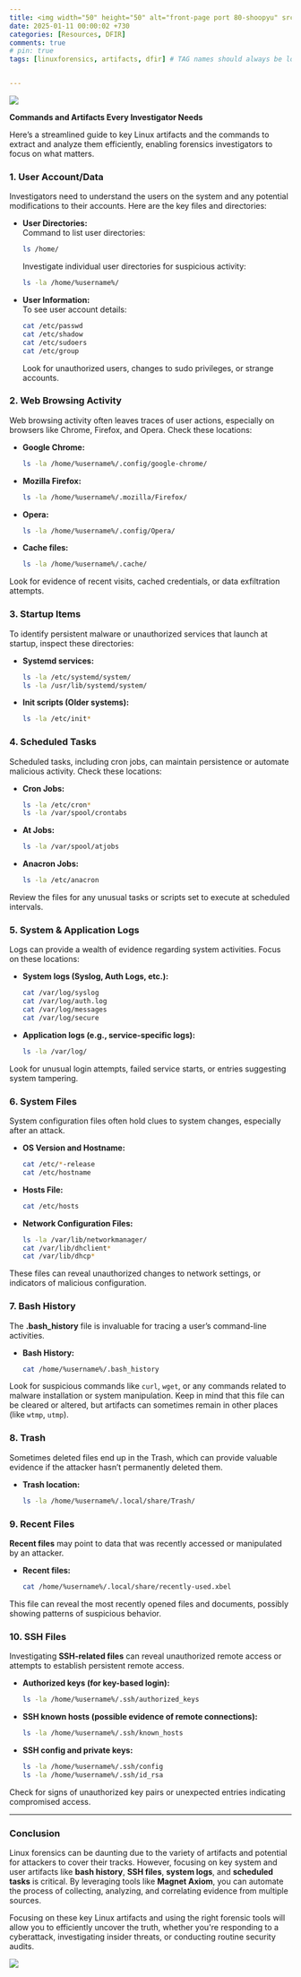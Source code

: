 ```yaml
---
title: <img width="50" height="50" alt="front-page port 80-shoopyu" src="/assets/images/linuxforensics.jpg">Linux Forensics Essentials
date: 2025-01-11 00:00:02 +730
categories: [Resources, DFIR]
comments: true
# pin: true
tags: [linuxforensics, artifacts, dfir] # TAG names should always be lowercase


---
```

![](/assets/images/linuxforensics.jpg)



**Commands and Artifacts Every Investigator Needs**

Here’s a streamlined guide to key Linux artifacts and the commands to extract and analyze them efficiently, enabling forensics investigators to focus on what matters.

### **1. User Account/Data**

Investigators need to understand the users on the system and any potential modifications to their accounts. Here are the key files and directories:

-   **User Directories:**  
    Command to list user directories:
    
    ```bash
    ls /home/
    
    ```
    
    Investigate individual user directories for suspicious activity:
    
    ```bash
    ls -la /home/%username%/
    
    ```
    
-   **User Information:**  
    To see user account details:
    
    ```bash
    cat /etc/passwd  
    cat /etc/shadow  
    cat /etc/sudoers  
    cat /etc/group  
    
    ```
    
    Look for unauthorized users, changes to sudo privileges, or strange accounts.
    

### **2. Web Browsing Activity**

Web browsing activity often leaves traces of user actions, especially on browsers like Chrome, Firefox, and Opera. Check these locations:

-   **Google Chrome:**
    
    ```bash
    ls -la /home/%username%/.config/google-chrome/
    
    ```
    
-   **Mozilla Firefox:**
    
    ```bash
    ls -la /home/%username%/.mozilla/Firefox/
    
    ```
    
-   **Opera:**
    
    ```bash
    ls -la /home/%username%/.config/Opera/
    
    ```
    
-   **Cache files:**
    
    ```bash
    ls -la /home/%username%/.cache/
    
    ```
    

Look for evidence of recent visits, cached credentials, or data exfiltration attempts.

### **3. Startup Items**

To identify persistent malware or unauthorized services that launch at startup, inspect these directories:

-   **Systemd services:**
    
    ```bash
    ls -la /etc/systemd/system/  
    ls -la /usr/lib/systemd/system/
    
    ```
    
-   **Init scripts (Older systems):**
    
    ```bash
    ls -la /etc/init*
    
    ```
    

### **4. Scheduled Tasks**

Scheduled tasks, including cron jobs, can maintain persistence or automate malicious activity. Check these locations:

-   **Cron Jobs:**
    
    ```bash
    ls -la /etc/cron*
    ls -la /var/spool/crontabs
    
    ```
    
-   **At Jobs:**
    
    ```bash
    ls -la /var/spool/atjobs
    
    ```
    
-   **Anacron Jobs:**
    
    ```bash
    ls -la /etc/anacron
    
    ```
    

Review the files for any unusual tasks or scripts set to execute at scheduled intervals.

### **5. System & Application Logs**

Logs can provide a wealth of evidence regarding system activities. Focus on these locations:

-   **System logs (Syslog, Auth Logs, etc.):**
    
    ```bash
    cat /var/log/syslog  
    cat /var/log/auth.log  
    cat /var/log/messages  
    cat /var/log/secure  
    
    ```
    
-   **Application logs (e.g., service-specific logs):**
    
    ```bash
    ls -la /var/log/
    
    ```
    

Look for unusual login attempts, failed service starts, or entries suggesting system tampering.

### **6. System Files**

System configuration files often hold clues to system changes, especially after an attack.

-   **OS Version and Hostname:**
    
    ```bash
    cat /etc/*-release  
    cat /etc/hostname  
    
    ```
    
-   **Hosts File:**
    
    ```bash
    cat /etc/hosts
    
    ```
    
-   **Network Configuration Files:**
    
    ```bash
    ls -la /var/lib/networkmanager/
    cat /var/lib/dhclient*
    cat /var/lib/dhcp*
    
    ```
    

These files can reveal unauthorized changes to network settings, or indicators of malicious configuration.

### **7. Bash History**

The **.bash_history** file is invaluable for tracing a user’s command-line activities.

-   **Bash History:**
    
    ```bash
    cat /home/%username%/.bash_history
    
    ```
    

Look for suspicious commands like `curl`, `wget`, or any commands related to malware installation or system manipulation. Keep in mind that this file can be cleared or altered, but artifacts can sometimes remain in other places (like `wtmp`, `utmp`).

### **8. Trash**

Sometimes deleted files end up in the Trash, which can provide valuable evidence if the attacker hasn’t permanently deleted them.

-   **Trash location:**
    
    ```bash
    ls -la /home/%username%/.local/share/Trash/
    
    ```
    

### **9. Recent Files**

**Recent files** may point to data that was recently accessed or manipulated by an attacker.

-   **Recent files:**
    
    ```bash
    cat /home/%username%/.local/share/recently-used.xbel
    
    ```
    

This file can reveal the most recently opened files and documents, possibly showing patterns of suspicious behavior.

### **10. SSH Files**

Investigating **SSH-related files** can reveal unauthorized remote access or attempts to establish persistent remote access.

-   **Authorized keys (for key-based login):**
    
    ```bash
    ls -la /home/%username%/.ssh/authorized_keys
    
    ```
    
-   **SSH known hosts (possible evidence of remote connections):**
    
    ```bash
    ls -la /home/%username%/.ssh/known_hosts
    
    ```
    
-   **SSH config and private keys:**
    
    ```bash
    ls -la /home/%username%/.ssh/config
    ls -la /home/%username%/.ssh/id_rsa
    
    ```
    

Check for signs of unauthorized key pairs or unexpected entries indicating compromised access.

----------


### **Conclusion**

Linux forensics can be daunting due to the variety of artifacts and potential for attackers to cover their tracks. However, focusing on key system and user artifacts like **bash history**, **SSH files**, **system logs**, and **scheduled tasks** is critical. By leveraging tools like **Magnet Axiom**, you can automate the process of collecting, analyzing, and correlating evidence from multiple sources.

Focusing on these key Linux artifacts and using the right forensic tools will allow you to efficiently uncover the truth, whether you're responding to a cyberattack, investigating insider threats, or conducting routine security audits.


![](https://media.giphy.com/media/DAtJCG1t3im1G/giphy.gif)
